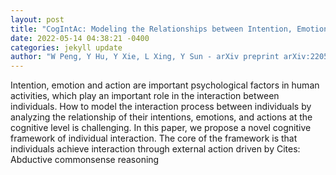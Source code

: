 ```yaml
--- 
layout: post 
title: "CogIntAc: Modeling the Relationships between Intention, Emotion and Action in Interactive Process from Cognitive Perspective" 
date: 2022-05-14 04:38:21 -0400 
categories: jekyll update 
author: "W Peng, Y Hu, Y Xie, L Xing, Y Sun - arXiv preprint arXiv:2205.03540, 2022" 
--- 
```

Intention, emotion and action are important psychological factors in human activities, which play an important role in the interaction between individuals. How to model the interaction process between individuals by analyzing the relationship of their intentions, emotions, and actions at the cognitive level is challenging. In this paper, we propose a novel cognitive framework of individual interaction. The core of the framework is that individuals achieve interaction through external action driven by Cites: Abductive commonsense reasoning